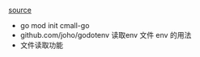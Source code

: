 [source](https://gitee.com/xntk2381/cmall-go/blob/master/main.go)

- go mod init cmall-go
- github.com/joho/godotenv
  读取env 文件
  env 的用法
- 文件读取功能